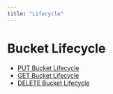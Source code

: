 ```yaml
---
title: "Lifecycle"
---
```


# Bucket Lifecycle

- [PUT Bucket Lifecycle](put_lifecycle/)
- [GET Bucket Lifecycle](get_lifecycle/)
- [DELETE Bucket Lifecycle](delete_lifecycle/)
